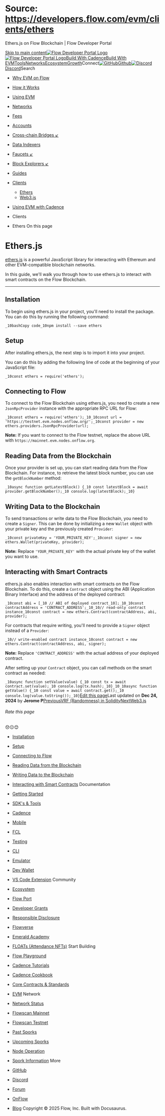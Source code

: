 # Source: https://developers.flow.com/evm/clients/ethers




Ethers.js on Flow Blockchain | Flow Developer Portal





[Skip to main content](#__docusaurus_skipToContent_fallback)[![Flow Developer Portal Logo](/img/flow-docs-logo-dark.png)![Flow Developer Portal Logo](/img/flow-docs-logo-light.png)](/)[Build With Cadence](/build/flow)[Build With EVM](/evm/about)[Tools](/tools/flow-cli)[Networks](/networks/flow-networks)[Ecosystem](/ecosystem)[Growth](/growth)Connect[![GitHub]()Github](https://github.com/onflow)[![Discord]()Discord](https://discord.gg/flow)Search

* [Why EVM on Flow](/evm/about)
* [How it Works](/evm/how-it-works)
* [Using EVM](/evm/using)
* [Networks](/evm/networks)
* [Fees](/evm/fees)
* [Accounts](/evm/accounts)
* [Cross-chain Bridges ↙](/evm/cross-chain-bridges)
* [Data Indexers](/evm/data-indexers)
* [Faucets ↙](/evm/faucets)
* [Block Explorers ↙](/evm/block-explorers)
* [Guides](/evm/guides/integrating-metamask)
* [Clients](/evm/clients/ethers)
  + [Ethers](/evm/clients/ethers)
  + [Web3.js](/evm/clients/web3-js)
* [Using EVM with Cadence](/evm/cadence/interacting-with-coa)


* Clients
* Ethers
On this page
# Ethers.js

[ethers.js](https://docs.ethers.org/v5/) is a powerful JavaScript library for interacting with Ethereum and other EVM-compatible blockchain networks.

In this guide, we'll walk you through how to use ethers.js to interact with smart contracts on the Flow Blockchain.

---

## Installation[​](#installation "Direct link to Installation")

To begin using ethers.js in your project, you'll need to install the package. You can do this by running the following command:

 `_10bashCopy code_10npm install --save ethers`
## Setup[​](#setup "Direct link to Setup")

After installing ethers.js, the next step is to import it into your project.

You can do this by adding the following line of code at the beginning of your JavaScript file:

 `_10const ethers = require('ethers');`
## Connecting to Flow[​](#connecting-to-flow "Direct link to Connecting to Flow")

To connect to the Flow Blockchain using ethers.js, you need to create a new `JsonRpcProvider` instance with the appropriate RPC URL for Flow:

 `_10const ethers = require('ethers');_10_10const url = 'https://testnet.evm.nodes.onflow.org/';_10const provider = new ethers.providers.JsonRpcProvider(url);`

**Note:** If you want to connect to the Flow testnet, replace the above URL with `https://mainnet.evm.nodes.onflow.org`.

## Reading Data from the Blockchain[​](#reading-data-from-the-blockchain "Direct link to Reading Data from the Blockchain")

Once your provider is set up, you can start reading data from the Flow Blockchain. For instance, to retrieve the latest block number, you can use the `getBlockNumber` method:

 `_10async function getLatestBlock() {_10 const latestBlock = await provider.getBlockNumber();_10 console.log(latestBlock);_10}`
## Writing Data to the Blockchain[​](#writing-data-to-the-blockchain "Direct link to Writing Data to the Blockchain")

To send transactions or write data to the Flow Blockchain, you need to create a `Signer`. This can be done by initializing a new `Wallet` object with your private key and the previously created `Provider`:

 `_10const privateKey = 'YOUR_PRIVATE_KEY';_10const signer = new ethers.Wallet(privateKey, provider);`

**Note:** Replace `'YOUR_PRIVATE_KEY'` with the actual private key of the wallet you want to use.

## Interacting with Smart Contracts[​](#interacting-with-smart-contracts "Direct link to Interacting with Smart Contracts")

ethers.js also enables interaction with smart contracts on the Flow Blockchain. To do this, create a `Contract` object using the ABI (Application Binary Interface) and the address of the deployed contract:

 `_10const abi = [_10 // ABI of deployed contract_10];_10_10const contractAddress = 'CONTRACT_ADDRESS';_10_10// read-only contract instance_10const contract = new ethers.Contract(contractAddress, abi, provider);`

For contracts that require writing, you'll need to provide a `Signer` object instead of a `Provider`:

 `_10// write-enabled contract instance_10const contract = new ethers.Contract(contractAddress, abi, signer);`

**Note:** Replace `'CONTRACT_ADDRESS'` with the actual address of your deployed contract.

After setting up your `Contract` object, you can call methods on the smart contract as needed:

 `_10async function setValue(value) {_10 const tx = await contract.set(value);_10 console.log(tx.hash);_10}_10_10async function getValue() {_10 const value = await contract.get();_10 console.log(value.toString());_10}`[Edit this page](https://github.com/onflow/docs/tree/main/docs/evm/clients/ethers.md)Last updated on **Dec 24, 2024** by **Jerome P**[PreviousVRF (Randomness) in Solidity](/evm/guides/vrf)[NextWeb3.js](/evm/clients/web3-js)
###### Rate this page

😞😐😊

* [Installation](#installation)
* [Setup](#setup)
* [Connecting to Flow](#connecting-to-flow)
* [Reading Data from the Blockchain](#reading-data-from-the-blockchain)
* [Writing Data to the Blockchain](#writing-data-to-the-blockchain)
* [Interacting with Smart Contracts](#interacting-with-smart-contracts)
Documentation

* [Getting Started](/build/getting-started/contract-interaction)
* [SDK's & Tools](/tools)
* [Cadence](https://cadence-lang.org/docs/)
* [Mobile](/build/guides/mobile/overview)
* [FCL](/tools/clients/fcl-js)
* [Testing](/build/smart-contracts/testing)
* [CLI](/tools/flow-cli)
* [Emulator](/tools/emulator)
* [Dev Wallet](https://github.com/onflow/fcl-dev-wallet)
* [VS Code Extension](/tools/vscode-extension)
Community

* [Ecosystem](/ecosystem)
* [Flow Port](https://port.onflow.org/)
* [Developer Grants](https://github.com/onflow/developer-grants)
* [Responsible Disclosure](https://flow.com/flow-responsible-disclosure)
* [Flowverse](https://www.flowverse.co/)
* [Emerald Academy](https://academy.ecdao.org/)
* [FLOATs (Attendance NFTs)](https://floats.city/)
Start Building

* [Flow Playground](https://play.flow.com/)
* [Cadence Tutorials](https://cadence-lang.org/docs/tutorial/first-steps)
* [Cadence Cookbook](https://open-cadence.onflow.org)
* [Core Contracts & Standards](/build/core-contracts)
* [EVM](/evm/about)
Network

* [Network Status](https://status.onflow.org/)
* [Flowscan Mainnet](https://flowdscan.io/)
* [Flowscan Testnet](https://testnet.flowscan.io/)
* [Past Sporks](/networks/node-ops/node-operation/past-sporks)
* [Upcoming Sporks](/networks/node-ops/node-operation/upcoming-sporks)
* [Node Operation](/networks/node-ops)
* [Spork Information](/networks/node-ops/node-operation/spork)
More

* [GitHub](https://github.com/onflow)
* [Discord](https://discord.gg/flow)
* [Forum](https://forum.onflow.org/)
* [OnFlow](https://onflow.org/)
* [Blog](https://flow.com/blog)
Copyright © 2025 Flow, Inc. Built with Docusaurus.

